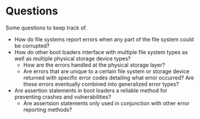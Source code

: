 # Questions

Some questions to keep track of.

* How do file systems report errors when any part of the file system could be corrupted?
* How do other boot loaders interface with multiple file system types as well as multiple physical storage device types?
  * How are the errors handled at the physical storage layer?
  * Are errors that are unique to a certain file system or storage device returned with specific error codes detailing what error occurred? Are these errors eventually combined into generalized error types?
* Are assertion statements in boot loaders a reliable method for preventing crashes and vulnerabilities?
  * Are assertsion statements only used in conjunction with other error reporting methods?
